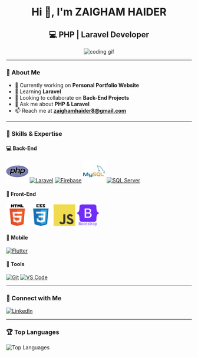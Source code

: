 <h1 align="center">Hi 👋, I'm ZAIGHAM HAIDER</h1>
<h2 align="center">💻 PHP | Laravel Developer</h2>

<p align="center">
  <img src="https://user-images.githubusercontent.com/74038190/221352989-518609ab-b4d1-459e-929f-a08cd2bd9b3c.gif" alt="coding gif" width="300"/>
</p>

---

### 🚀 About Me
- 🔭 Currently working on **Personal Portfolio Website**  
- 🌱 Learning **Laravel**  
- 👯 Looking to collaborate on **Back-End Projects**  
- 💬 Ask me about **PHP & Laravel**  
- 📫 Reach me at **[zaighamhaider8@gmail.com](mailto:zaighamhaider8@gmail.com)**  

---

### 🧠 Skills & Expertise

#### 💻 Back-End
<p>
  <a href="https://www.php.net" target="_blank"><img src="https://raw.githubusercontent.com/devicons/devicon/master/icons/php/php-original.svg" alt="PHP" width="60"/></a>
  <a href="https://laravel.com" target="_blank"><img src="https://cdn.worldvectorlogo.com/logos/laravel-2.svg" alt="Laravel" width="60"/></a>
  <a href="https://firebase.google.com/" target="_blank"><img src="https://www.vectorlogo.zone/logos/firebase/firebase-icon.svg" alt="Firebase" width="60"/></a>
  <a href="https://www.mysql.com/" target="_blank"><img src="https://raw.githubusercontent.com/devicons/devicon/master/icons/mysql/mysql-original-wordmark.svg" alt="MySQL" width="60"/></a>
  <a href="https://www.microsoft.com/en-us/sql-server" target="_blank"><img src="https://www.svgrepo.com/show/303229/microsoft-sql-server-logo.svg" alt="SQL Server" width="60"/></a>
</p>

#### 🎨 Front-End
<p>
  <a href="https://www.w3.org/html/" target="_blank"><img src="https://raw.githubusercontent.com/devicons/devicon/master/icons/html5/html5-original-wordmark.svg" alt="HTML" width="60"/></a>
  <a href="https://www.w3schools.com/css/" target="_blank"><img src="https://raw.githubusercontent.com/devicons/devicon/master/icons/css3/css3-original-wordmark.svg" alt="CSS" width="60"/></a>
  <a href="https://developer.mozilla.org/en-US/docs/Web/JavaScript" target="_blank"><img src="https://raw.githubusercontent.com/devicons/devicon/master/icons/javascript/javascript-original.svg" alt="JavaScript" width="60"/></a>
  <a href="https://getbootstrap.com" target="_blank"><img src="https://raw.githubusercontent.com/devicons/devicon/master/icons/bootstrap/bootstrap-plain-wordmark.svg" alt="Bootstrap" width="60"/></a>
</p>

#### 📱 Mobile
<p>
  <a href="https://flutter.dev/" target="_blank"><img src="https://www.vectorlogo.zone/logos/flutterio/flutterio-icon.svg" alt="Flutter" width="60"/></a>
</p>

#### 🧰 Tools
<p>
  <a href="https://git-scm.com/" target="_blank"><img src="https://www.vectorlogo.zone/logos/git-scm/git-scm-icon.svg" alt="Git" width="60"/></a>
  <a href="https://code.visualstudio.com/" target="_blank"><img src="https://cdn.worldvectorlogo.com/logos/visual-studio-code-1.svg" alt="VS Code" width="60"/></a>
</p>

---

### 🔗 Connect with Me
<p>
  <a href="https://www.linkedin.com/in/zaigham-haider-62b60728b" target="_blank">
    <img src="https://user-images.githubusercontent.com/74038190/235294012-0a55e343-37ad-4b0f-924f-c8431d9d2483.gif" alt="LinkedIn" width="100"/>
  </a>
</p>

---

### 🏆 Top Languages
<p align="left">
  <img src="https://github-readme-stats.vercel.app/api/top-langs/?username=zaighamhaider7&layout=compact&theme=radical" alt="Top Languages" />
</p>
